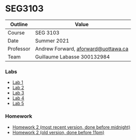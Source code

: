 # SEG3103

| Outline | Value |
| --- | --- |
| Course | SEG 3103 |
| Date | Summer 2021 |
| Professor | Andrew Forward, aforward@uottawa.ca |
| Team | Guillaume Labasse 300132984 |

### Labs 

* [Lab 1](lab01)
* [Lab 2](lab02)
* [Lab 3](lab03)
* [Lab 4](lab04)
* [Lab 5](lab05)

### Homework

* [Homework 2 (most recent version, done before midnight)](hw2-midnight)
* [Homework 2 (old version, done before 11pm)](hw2)
